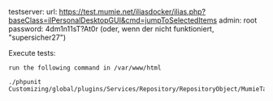 testserver:
	url:		 https://test.mumie.net/iliasdocker/ilias.php?baseClass=ilPersonalDesktopGUI&cmd=jumpToSelectedItems
	admin:		 root
	password:	 4dm1n11sT?At0r (oder, wenn der nicht funktioniert, "supersicher27")


Execute tests:

	run the following command in /var/www/html

	./phpunit Customizing/global/plugins/Services/Repository/RepositoryObject/MumieTask/test/ilMumieTaskSuite.php

	
